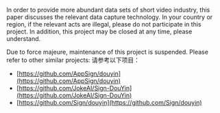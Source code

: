 In order to provide more abundant data sets of short video industry, this paper discusses the relevant data capture technology. In your country or region, if the relevant acts are illegal, please do not participate in this project. In addition, this project may be closed at any time, please understand.

Due to force majeure, maintenance of this project is suspended. Please refer to other similar projects:
请参考以下项目：
+ [https://github.com/AppSign/douyin](https://github.com/AppSign/douyin)
+ [https://github.com/JokeAI/Sign-DouYin](https://github.com/JokeAI/Sign-DouYin)
+ [https://github.com/Sign/douyin](https://github.com/Sign/douyin)

